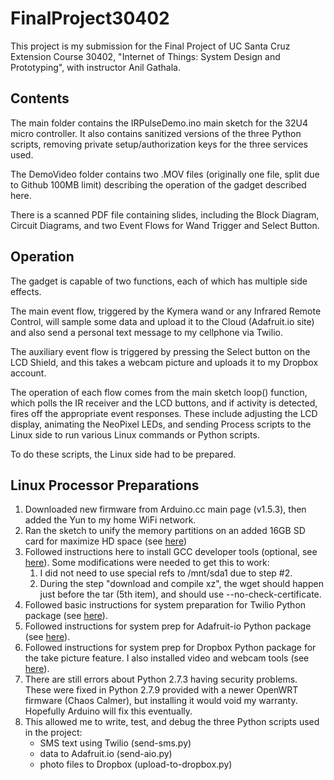 # FinalProject30402 #

This project is my submission for the Final Project of UC Santa Cruz Extension Course 30402, "Internet of Things: System Design and Prototyping", with instructor Anil Gathala. 

## Contents ##

The main folder contains the IRPulseDemo.ino main sketch for the 32U4 micro controller. It also contains sanitized versions of the three Python scripts, removing private setup/authorization keys for the three services used.

The DemoVideo folder contains two .MOV files (originally one file, split due to Github 100MB limit) describing the operation of the gadget described here.

There is a scanned PDF file containing slides, including the Block Diagram, Circuit Diagrams, and two Event Flows for Wand Trigger and Select Button.

## Operation ##

The gadget is capable of two functions, each of which has multiple side effects.

The main event flow, triggered by the Kymera wand or any Infrared Remote Control, will sample some data and upload it to the Cloud (Adafruit.io site) and also send a personal text message to my cellphone via Twilio.

The auxiliary event flow is triggered by pressing the Select button on the LCD Shield, and this takes a webcam picture and uploads it to my Dropbox account.

The operation of each flow comes from the main sketch loop() function, which polls the IR receiver and the LCD buttons, and if activity is detected, fires off the appropriate event responses. These include adjusting the LCD display, animating the NeoPixel LEDs, and sending Process scripts to the Linux side to run various Linux commands or Python scripts.

To do these scripts, the Linux side had to be prepared.

## Linux Processor Preparations ##

1. Downloaded new firmware from Arduino.cc main page (v1.5.3), then added the Yun to my home WiFi network.
2. Ran the sketch to unify the memory partitions on an added 16GB SD card for maximize HD space (see [here](https://www.arduino.cc/en/Tutorial/ExpandingYunDiskSpace))
3. Followed instructions here to install GCC developer tools (optional, see [here](http://noblepepper.com/wp/blog/2014/10/22/gcc-g-on-an-arduino-yun/)). Some modifications were needed to get this to work:
	1. I did not need to use special refs to /mnt/sda1 due to step #2.
	2. During the step "download and compile xz", the wget should happen just before the tar (5th item), and should use --no-check-certificate.
4. Followed basic instructions for system preparation for Twilio Python package (see [here](https://twilioinc.wpengine.com/2015/02/send-sms-and-mms-from-your-arduino-yun.html)).
5. Followed instructions for system prep for Adafruit-io Python package (see [here](https://github.com/adafruit/io-client-python)).
6. Followed instructions for system prep for Dropbox Python package for the take picture feature. I also installed video and webcam tools (see [here](http://twilioinc.wpengine.com/2015/02/arduino-powered-photobooth-arduino-yun-a-webcam-and-dropbox.html)).
7. There are still errors about Python 2.7.3 having security problems. These were fixed in Python 2.7.9 provided with a newer OpenWRT firmware (Chaos Calmer), but installing it would void my warranty. Hopefully Arduino will fix this eventually.
8. This allowed me to write, test, and debug the three Python scripts used in the project:
	- SMS text using Twilio (send-sms.py)
	- data to Adafruit.io (send-aio.py)
	- photo files to Dropbox (upload-to-dropbox.py)


